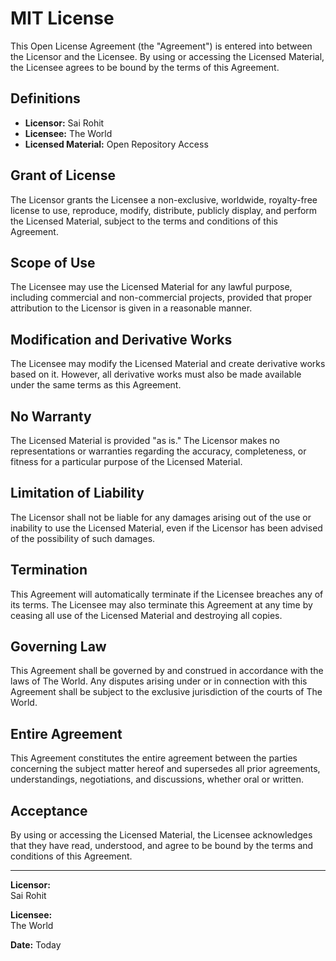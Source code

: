 # MIT License

This Open License Agreement (the "Agreement") is entered into between the Licensor and the Licensee. By using or accessing the Licensed Material, the Licensee agrees to be bound by the terms of this Agreement.

## Definitions

- **Licensor:** Sai Rohit
- **Licensee:** The World
- **Licensed Material:** Open Repository Access

## Grant of License

The Licensor grants the Licensee a non-exclusive, worldwide, royalty-free license to use, reproduce, modify, distribute, publicly display, and perform the Licensed Material, subject to the terms and conditions of this Agreement.

## Scope of Use

The Licensee may use the Licensed Material for any lawful purpose, including commercial and non-commercial projects, provided that proper attribution to the Licensor is given in a reasonable manner.

## Modification and Derivative Works

The Licensee may modify the Licensed Material and create derivative works based on it. However, all derivative works must also be made available under the same terms as this Agreement.

## No Warranty

The Licensed Material is provided "as is." The Licensor makes no representations or warranties regarding the accuracy, completeness, or fitness for a particular purpose of the Licensed Material.

## Limitation of Liability

The Licensor shall not be liable for any damages arising out of the use or inability to use the Licensed Material, even if the Licensor has been advised of the possibility of such damages.

## Termination

This Agreement will automatically terminate if the Licensee breaches any of its terms. The Licensee may also terminate this Agreement at any time by ceasing all use of the Licensed Material and destroying all copies.

## Governing Law

This Agreement shall be governed by and construed in accordance with the laws of The World. Any disputes arising under or in connection with this Agreement shall be subject to the exclusive jurisdiction of the courts of The World.

## Entire Agreement

This Agreement constitutes the entire agreement between the parties concerning the subject matter hereof and supersedes all prior agreements, understandings, negotiations, and discussions, whether oral or written.

## Acceptance

By using or accessing the Licensed Material, the Licensee acknowledges that they have read, understood, and agree to be bound by the terms and conditions of this Agreement.

---

**Licensor:**  
Sai Rohit  

**Licensee:**  
The World

**Date:** Today
